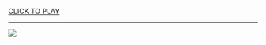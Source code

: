 
<a href="https://premium76.site?title=games_unblocke&ref=13M">CLICK TO PLAY</a></h3>
<hr>

<a href="https://premium76.site?title=games_unblocke&ref=13M"><img src="https://clearcache.store/games.png"></a>


